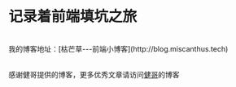 # 记录着前端填坑之旅

<br />
我的博客地址：[枯芒草---前端小博客](http://blog.miscanthus.tech)


<br />
<br />

感谢健哥提供的博客，更多优秀文章请访问[健哥](http://blog.anchengjian.com)的博客
